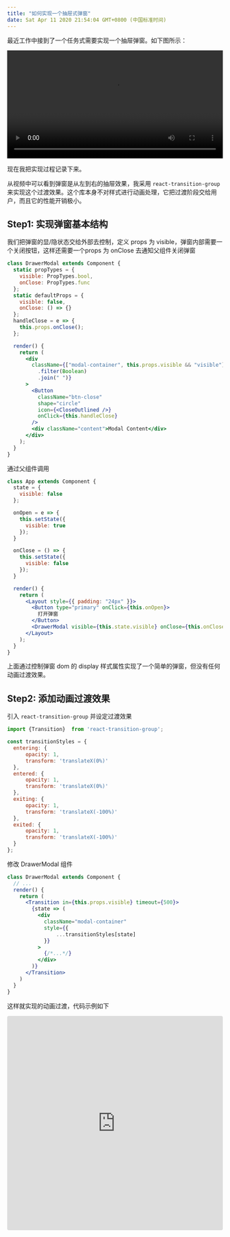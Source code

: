 ```yaml
---
title: "如何实现一个抽屉式弹窗"
date: Sat Apr 11 2020 21:54:04 GMT+0800 (中国标准时间)
---
```


最近工作中接到了一个任务式需要实现一个抽屉弹窗。如下图所示：

<video width="100%">
  <source src="./media/drawer-effect-modal.mp4"  type="video/mp4">
  Your browser does not support the video tag.
</video>

现在我把实现过程记录下来。

从视频中可以看到弹窗是从左到右的抽屉效果，我采用 `react-transition-group` 来实现这个过渡效果。这个库本身不对样式进行动画处理，它把过渡阶段交给用户，而且它的性能开销极小。

## Step1: 实现弹窗基本结构

我们把弹窗的显/隐状态交给外部去控制，定义 props 为 visible，弹窗内部需要一个关闭按钮，这样还需要一个props 为 onClose 去通知父组件关闭弹窗

```jsx
class DrawerModal extends Component {
  static propTypes = {
    visible: PropTypes.bool,
    onClose: PropTypes.func
  };
  static defaultProps = {
    visible: false,
    onClose: () => {}
  };
  handleClose = e => {
    this.props.onClose();
  };

  render() {
    return (
      <div
        className={["modal-container", this.props.visible && "visible"]
          .filter(Boolean)
          .join(" ")}
      >
        <Button
          className="btn-close"
          shape="circle"
          icon={<CloseOutlined />}
          onClick={this.handleClose}
        />
        <div className="content">Modal Content</div>
      </div>
    );
  }
}
```

通过父组件调用

```jsx
class App extends Component {
  state = {
    visible: false
  };

  onOpen = e => {
    this.setState({
      visible: true
    });
  }

  onClose = () => {
    this.setState({
      visible: false
    });
  }

  render() {
    return (
      <Layout style={{ padding: "24px" }}>
        <Button type="primary" onClick={this.onOpen}>
          打开弹窗
        </Button>
        <DrawerModal visible={this.state.visible} onClose={this.onClose} />
      </Layout>
    );
  }
}
```

上面通过控制弹窗 dom 的 display 样式属性实现了一个简单的弹窗，但没有任何动画过渡效果。

## Step2: 添加动画过渡效果

引入 `react-transition-group` 并设定过渡效果

```js
import {Transition}  from 'react-transition-group';

const transitionStyles = {
  entering: {
      opacity: 1,
      transform: 'translateX(0%)'
  },
  entered: {
      opacity: 1,
      transform: 'translateX(0%)'
  },
  exiting: {
      opacity: 1,
      transform: 'translateX(-100%)'
  },
  exited: {
      opacity: 1,
      transform: 'translateX(-100%)'
  }
};
```

修改 DrawerModal 组件

```jsx
class DrawerModal extends Component {
  // ...
  render() {
    return (
      <Transition in={this.props.visible} timeout={500}>
        {state => (
          <div
            className="modal-container"
            style={{
                ...transitionStyles[state]
            }}
          >
            {/*...*/}
          </div>
        )}
      </Transition>    
    )
  }
}
```

这样就实现的动画过渡，代码示例如下

<iframe
     src="https://codesandbox.io/embed/drawer-effect-modal-tjtgd?fontsize=14&hidenavigation=1&theme=dark"
     style="width:100%; height:500px; border:0; border-radius: 4px; overflow:hidden;"
     title="drawer-effect-modal"
     allow="geolocation; microphone; camera; midi; vr; accelerometer; gyroscope; payment; ambient-light-sensor; encrypted-media; usb"
     sandbox="allow-modals allow-forms allow-popups allow-scripts allow-same-origin"
   ></iframe>